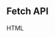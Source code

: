 
## Fetch API

HTML <dialog> tag is used to create a new popup dialog on a web page. This tag represents a dialog box or other interactive component like window.

The <dialog> element uses a boolean attribute called open that activate element and facilitate user to interact with it.

HTML dialog is a new tag introduced in HTML5.



## Usage

### Script

Import as ES modules:

```js
import '@github/details-dialog-element'
```

Include with a script tag:

```html
<script type="module" src="./node_modules/@github/details-dialog-element/dist/index.js">
```

### Markup

```html
<details>
  <summary>Open dialog</summary>
  <details-dialog>
    Modal content
    <button type="button" data-close-dialog>Close</button>
  </details-dialog>
</details>
```

### References

- [Dialog info](https://developer.mozilla.org/en-US/docs/Web/HTML/Element/dialog)
- [What is a Dialog tag](https://www.educative.io/edpresso/what-is-dialog-element-in-html)
